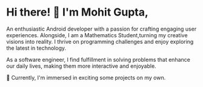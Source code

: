 
# Hi there! 👋 I'm Mohit Gupta,

An enthusiastic Android developer with a passion for crafting engaging user experiences. Alongside, I am a Mathematics Student,turning my creative visions into reality. I thrive on programming challenges and enjoy exploring the latest in technology.

As a software engineer, I find fulfillment in solving problems that enhance our daily lives, making them more interactive and enjoyable.

🔭 Currently, I'm immersed in exciting some projects on my own.
